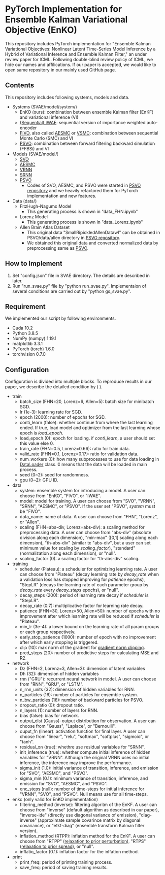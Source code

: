 # PyTorch Implementation for Ensemble Kalman Variational Objective (EnKO)
This repository includes PyTorch implementation for "Ensemble Kalman Variational Objectives: Nonlinear Latent Time-Series Model Inference by a Hybrid of Variational Inference and Ensemble Kalman Filter," an under review paper for ICML.
Following double-blind review policy of ICML, we hide our names and affilications.
If our paper is accepted, we would like to open same repository in our mainly used GitHub page.

## Contents
This repository includes following systems, models and data.
- Systems (SVAE/model/system/)
    - EnKO (ours): combination between ensemble Kalman filter (EnKF) and variational inference (VI)
    - [(Sequential) IWAE](https://arxiv.org/abs/1509.00519): sequential version of importance weighted auto-encoder
    - [FIVO](https://papers.nips.cc/paper/2017/hash/fa84632d742f2729dc32ce8cb5d49733-Abstract.html), also called [AESMC](https://openreview.net/forum?id=BJ8c3f-0b) or [VSMC](http://proceedings.mlr.press/v84/naesseth18a.html): combination between sequential Monte Carlo (SMC) and VI
    - [PSVO](https://www.semanticscholar.org/paper/Variational-Objectives-for-Markovian-Dynamics-with-Moretti-Wang/ccd5761c40305c4ffcc3a7cbc387ba1273895114): combination between forward filtering backward simulation (FFBSi) and VI
- Models (SVAE/model/)
    - [SVO](https://openreview.net/forum?id=HJg24U8tuE)
    - [AESMC](https://openreview.net/forum?id=BJ8c3f-0b)
    - [VRNN](https://papers.nips.cc/paper/2015/hash/b618c3210e934362ac261db280128c22-Abstract.html)
    - [SRNN](https://papers.nips.cc/paper/2016/hash/208e43f0e45c4c78cafadb83d2888cb6-Abstract.html)
    - [PSVO](https://www.semanticscholar.org/paper/Variational-Objectives-for-Markovian-Dynamics-with-Moretti-Wang/ccd5761c40305c4ffcc3a7cbc387ba1273895114)
        - Codes of SVO, AESMC, and PSVO were started in [PSVO repository](https://github.com/amoretti86/PSVO) and we heavily refactored them for PyTorch implementation and new features.
- Data (data/)
    - FitzHugh-Nagumo Model
        - This generating process is shown in "data_FHN.ipynb"
    - Lorenz Model
        - This generating process is shown in "data_Lorenz.ipynb"
    - Allen Brain Atlas Dataset
        - This original data "SmallRipickledAllenDatawl" can be obtained in PSVO/data/allen directory in [PSVO repository](https://github.com/amoretti86/PSVO/tree/master/data/allen).
        - We obtained this original data and converted normalized data by preprocessing same as [PSVO](https://www.semanticscholar.org/paper/Variational-Objectives-for-Markovian-Dynamics-with-Moretti-Wang/ccd5761c40305c4ffcc3a7cbc387ba1273895114).

## How to Implement
1. Set "config.json" file in SVAE directory. The details are described in later.
1. Run "run_svae.py" file by "python run_svae.py". Implementaion of several conditions are carried out by "python gs_svae.py".

## Requirement
We implemented our script by following environments.
- Cuda 10.2
- Python 3.8.5
- NumPy (numpy) 1.19.1
- matplotlib 3.3.1
- PyTorch (torch) 1.6.0
- torchvision 0.7.0

## Configuration
Configuration is divided into multiple blocks.
To reproduce results in our paper, we describe the detailed condition by ( ).
- train
    - batch_size (FHN=20, Lorenz=6, Allen=5): batch size for minibatch SGD.
    - lr (1e-3): learning rate for SGD.
    - epoch (2000): number of epochs for SGD.
    - conti_learn (false): whether continue from where the last learning ended. If true, load model and optimizer from the last learning whose epoch is *load_epoch*.
    - load_epoch (0): epoch for loading. if *conti_learn*, a user should set this value else 0.
    - train_rate (FHN=0.5, Lorenz=0.66): ratio for train data.
    - valid_rate (FHN=0.1, Lorenz=0.17): ratio for validation data.
    - num_workers (0): how many subprocesses to use for data loading in [DataLoader](https://pytorch.org/docs/stable/data.html#torch.utils.data.DataLoader) class. 0 means that the data will be loaded in main process.
    - seed (0~2): seed for randomness.
    - gpu (0~2): GPU ID.
- data
    - system: ensemble system for introducing a model. A user can choose from "EnKO", "FIVO", or "IWAE".
    - model: model for training. A user can choose from "SVO", "VRNN", "SRNN", "AESMC", or "PSVO". If the user set "PSVO", *system* must be "FIVO".
    - data_name: name of data. A user can choose from "FHN", "Lorenz", or "Allen".
    - scaling (FHN=abs-div, Lorenz=abs-div): a scaling method for preprocessing data. A user can choose from "abs-div" (absolute division along each dimension), "min-max" (\[0,1\] scaling along each dimension), "th-abs-div" (similar to "abs-div", but a user can set minimum value for scaling by *scaling_factor*), "standard" (normalization along each dimension), or "null".
    - scaling_factor (0): a scaling factor for "th-abs-div" scaling.
- training
    - scheduler (Plateau): a scheduler for optimizing learning rate. A user can choose from "Plateau" (decay learning rate by *decay_rate* when a validation loss has stopped improving for *patience* epochs), "StepLR" (decays the learning rate of each parameter group by *decay_rate* every *decay_steps* epochs), or "null".
    - decay_steps (200): period of learning rate decay if *scheduler* is "StepLR".
    - decay_rate (0.7): multiplicative factor for learning rate decay.
    - patience (FHN=30, Lorenz=50, Allen=50): number of epochs with no improvement after which learning rate will be reduced if *scheduler* is "Plateau".
    - min_lr (3e-4): a lower bound on the learning rate of all param groups or each group respectively.
    - early_stop_patience (1000): number of epoch with no improvement after which early stopping is triggered.
    - clip (10): max norm of the gradient for [gradient norm clipping](https://pytorch.org/docs/stable/generated/torch.nn.utils.clip_grad_norm_.html).
    - pred_steps (20): number of predictive steps for calculating MSE and R2.
- network
    - Dz (FHN=2, Lorenz=3, Allen=3): dimension of latent variables
    - Dh (32): dimension of hidden variables
    - rnn ("GRU"): recurrent neural network in model. A user can choose from "RNN", "GRU", or "LSTM".
    - n_rnn_units (32): dimension of hidden variables for RNN.
    - n_particles (16): number of particles for ensemble system.
    - n_bw_particles (16): number of backward particles for PSVO.
    - dropout_ratio (0): dropout ratio.
    - n_layers (1): number of layers for RNN.
    - bias (false): bias for network.
    - output_dist (Gauss): output distribution for observation. A user can choose from "Gauss", "Laplace", or "Bernoulli".
    - ouput_fn (linear): activation function for final layer. A user can choose from "linear", "relu", "softmax", "softplus", "sigmoid", or "tanh".
    - residual_on (true): whethre use residual variables for "SRNN".
    - init_inference (true): whether compute initial inference of hidden variables for "VRNN". Although the original VRNN uses no initial inference, the inference may improve the performance.
    - sigma_init (1.0): initial variance of transition, inference, and emission for "SVO", "AESMC", and "PSVO".
    - sigma_min (0.1): minimum variance of transition, inference, and emission for "SVO", "AESMC", and "PSVO".
    - enc_steps (null): number of time-steps for initial inference for "VRNN", "SVO", and "PSVO". Null means use for all time-steps.
- enko (only valid for EnKO implementation)
    - filtering_method (inverse): filtering algoritm of the EnKF. A user can choose from "inverse" (default algorithm as described in our paper), "inverse-ide" (directly use diagonal variance of emission), "diag-inverse" (approximate sample covarince matrix by diagonal covariance), or "etkf-diag" (ensemble transform Kalman filter version).
    - inflation_method (RTPP): inflation method for the EnKF. A user can choose from "RTPP" ([relaxation to prior perturbation](https://journals.ametsoc.org/view/journals/mwre/132/5/1520-0493_2004_132_1238_ioieao_2.0.co_2.xml)), "RTPS" ([relaxation to prior spread](https://journals.ametsoc.org/view/journals/mwre/140/9/mwr-d-11-00276.1.xml)), or "null".
    - inflatio_factor (0.1): inflation factor for the inlfation method.
- print
    - print_freq: period of printing training process.
    - save_freq: period of saving training results.
    